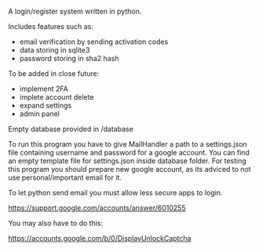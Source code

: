 A login/register system written in python. 

Includes features such as:
- email verification by sending activation codes
- data storing in sqlite3
- password storing in sha2 hash

To be added in close future:
- implement 2FA
- implete account delete
- expand settings
- admin panel

Empty database provided in /database

To run this program you have to give MailHandler a path to a settings.json file containing username and password for a google account.
You can find an empty template file for settings.json inside database folder. For testing this program you should prepare new google account,
as its adviced to not use personal/important email for it. 

To let python send email you must allow less secure apps to login. 

https://support.google.com/accounts/answer/6010255

You may also have to do this:

https://accounts.google.com/b/0/DisplayUnlockCaptcha
